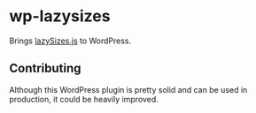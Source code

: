 # wp-lazysizes

Brings [lazySizes.js](https://github.com/aFarkas/lazysizes) to WordPress.

## Contributing

Although this WordPress plugin is pretty solid and can be used in production, it could be heavily improved.
